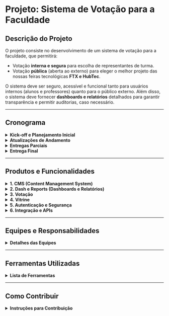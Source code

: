 # Projeto: Sistema de Votação para a Faculdade

## Descrição do Projeto
O projeto consiste no desenvolvimento de um sistema de votação para a faculdade, que permitirá:
- Votação **interna e segura** para escolha de representantes de turma.
- Votação **pública** (aberta ao externo) para eleger o melhor projeto das nossas feiras tecnológicas **FTX e HubTec**.

O sistema deve ser seguro, acessível e funcional tanto para usuários internos (alunos e professores) quanto para o público externo. Além disso, o sistema deve fornecer **dashboards e relatórios** detalhados para garantir transparência e permitir auditorias, caso necessário.

---

## Cronograma

<details>
<summary><strong>Kick-off e Planejamento Inicial</strong></summary>

- **Data:** 17 de fevereiro (segunda-feira).
- **Objetivo:** Apresentar o projeto, alinhar expectativas, definir papéis e priorizar as user stories.
</details>

<details>
<summary><strong>Atualizações de Andamento</strong></summary>

As atualizações ocorrerão nas seguintes sextas-feiras:

| **Data**       | **Foco da Atualização**                                                         |
|----------------|---------------------------------------------------------------------------------|
| **25/fev**     | Definição final das equipes e definição da user stories.                        |
| **28/fev**     | Início do desenvolvimento das primeiras user stories.                           |
| **07/mar**     | Revisão do protótipo de UX e validação da autenticação segura (Back-End).       |
| **14/mar**     | Entrega parcial: sistema de autenticação funcional e telas de votação interna.  |
| **21/mar**     | Revisão da votação interna e início do desenvolvimento da votação pública.      |
| **28/mar**     | Testes de usabilidade e acessibilidade nas telas de votação.                    |
| **04/abr**     | Entrega parcial: votação pública funcional e painel de resultados em tempo real.|
| **11/abr**     | Revisão da segurança (criptografia, logs, integridade dos dados).               |
| **25/abr**     | Testes finais e correção de bugs.                                               |
</details>

<details>
<summary><strong>Entregas Parciais</strong></summary>

- **07/mar:**  
  - Sistema de autenticação seguro (Back-End).  
  - Protótipo de telas de votação interna (UX/Front).  

- **28/mar:**  
  - Votação pública funcional (Front-End/Back-End).  
  - Painel de resultados em tempo real (Back-End/DevOps).  
</details>

<details>
<summary><strong>Entrega Final</strong></summary>

- **Data:** 5 de maio.
- **Objetivo:** Entregar o sistema completo, com todas as funcionalidades implementadas e testadas.
</details>

---

## Produtos e Funcionalidades

<details>
<summary><strong>1. CMS (Content Management System)</strong></summary>

**Descrição:**  
O CMS será o sistema de gerenciamento de conteúdo do projeto, permitindo que administradores cadastrem e gerenciem informações sobre candidatos (representantes de turma) e projetos das feiras FTX e HubTec.  

**Funcionalidades Principais:**  
- Cadastro de candidatos (representantes de turma) com fotos, descrições e informações relevantes.  
- Cadastro de projetos das feiras FTX e HubTec, incluindo título, descrição, equipe responsável e fotos.  
- Edição e exclusão de conteúdos cadastrados.  
- Interface amigável para administradores, com validação de dados e prevenção de erros.  
- Integração com o módulo de **Vitrine** para exibição dos projetos ao público.  
</details>

<details>
<summary><strong>2. Dash e Reports (Dashboards e Relatórios)</strong></summary>

**Descrição:**  
Este produto será responsável por fornecer transparência ao processo de votação, com dashboards em tempo real e relatórios detalhados para auditoria.  

**Funcionalidades Principais:**  
- Painel de resultados em tempo real, mostrando a distribuição de votos por candidato/projeto.  
- Gráficos interativos (ex.: barras, pizza) para visualização dos dados.  
- Relatórios detalhados com logs de atividades (quem votou, quando e em quem).  
- Exportação de relatórios em formatos como PDF e CSV.  
- Filtros para visualização de dados por período, turma ou feira (FTX/HubTec).  
</details>

<details>
<summary><strong>3. Votação</strong></summary>

**Descrição:**  
O núcleo do sistema, onde os usuários (alunos, professores e público externo) poderão votar de forma segura e anônima.  

**Funcionalidades Principais:**  
- Votação interna para escolha de representantes de turma, com autenticação segura.  
- Votação pública para eleger o melhor projeto das feiras FTX e HubTec, sem necessidade de login.  
- Interface simples e intuitiva, com confirmação visual do voto registrado.  
- Garantia de anonimato e integridade dos votos.  
- Limitação de um voto por usuário/dispositivo (controle por IP ou autenticação).  
</details>

<details>
<summary><strong>4. Vitrine</strong></summary>

**Descrição:**  
A vitrine será a interface pública do sistema, onde os projetos das feiras FTX e HubTec serão exibidos para o público votante.  

**Funcionalidades Principais:**  
- Exibição dos projetos cadastrados no CMS, com fotos, descrições e detalhes.  
- Filtros para busca de projetos por categoria, turma ou feira (FTX/HubTec).  
- Design responsivo, funcionando bem em dispositivos móveis e desktop.  
- Integração com o módulo de **Votação** para permitir que os usuários votem diretamente na vitrine.  
- Links para compartilhamento nas redes sociais, aumentando a visibilidade dos projetos.  
</details>

<details>
<summary><strong>5. Autenticação e Segurança</strong></summary>

**Descrição:**  
Este produto garantirá a segurança do sistema, protegendo dados sensíveis e garantindo que apenas usuários autorizados possam acessar funcionalidades específicas.  

**Funcionalidades Principais:**  
- Sistema de autenticação seguro, com login e senha (e opção de autenticação de dois fatores).  
- Criptografia de votos e dados sensíveis durante a transmissão e armazenamento.  
- Geração de logs de atividades para auditoria (ex.: tentativas de acesso, votos registrados).  
- Prevenção contra ataques comuns, como SQL injection e DDoS.  
- Validação de IP para limitar votos públicos a um por dispositivo.  
</details>

<details>
<summary><strong>6. Integração e APIs</strong></summary>

**Descrição:**  
Este produto cuidará da integração entre os diferentes módulos do sistema e com serviços externos, garantindo que tudo funcione de forma coesa e eficiente.  

**Funcionalidades Principais:**  
- Desenvolvimento de APIs para comunicação entre front-end e back-end.  
- Integração com serviços de autenticação externos (ex.: Google, Facebook).  
- Webhooks para notificações em tempo real (ex.: alertas de novos votos).  
- Documentação clara das APIs para facilitar a manutenção e futuras integrações.  
</details>

---

## Equipes e Responsabilidades

<details>
<summary><strong>Detalhes das Equipes</strong></summary>

- **UX:** Prototipagem e design das interfaces.  
- **Front-End:** Desenvolvimento das telas de votação e painel de resultados.  
- **Back-End:** Lógica do sistema, autenticação e segurança.  
- **DevOps:** Configuração de servidores, monitoramento e CI/CD.  
- **Analytics:** Desenvolvimento de dashboards e relatórios (integração com Back-End).  
</details>

---

## Ferramentas Utilizadas

<details>
<summary><strong>Lista de Ferramentas</strong></summary>

- **Gestão de Projeto:** GitHub (Projects).  
- **Desenvolvimento:** GitHub (versionamento), Docker (conteinerização).  
- **Testes:** Ferramentas de teste de usabilidade e segurança.  
</details>

---

## Como Contribuir

<details>
<summary><strong>Instruções para Contribuição</strong></summary>

1. Clone o repositório:  
   ```bash
   git clone https://github.com/seu-usuario/sistema-votacao.git
